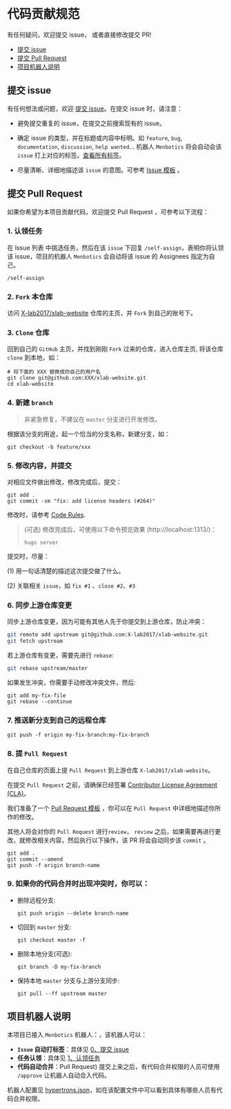 # 代码贡献规范

有任何疑问，欢迎提交 issue， 或者直接修改提交 PR!

- [提交 issue](#issue)
- [提交 Pull Request](#pr)
- [项目机器人说明](#menbotics)

## <a name="issue"></a> 提交 issue

有任何想法或问题，欢迎 [提交 issue][new-issue]。在提交 issue 时，请注意：

- 避免提交重复的 issue，在提交之前搜索现有的 issue。
- 确定 issue 的类型，并在标题或内容中标明。如 `feature`, `bug`, `documentation`, `discussion`, `help wanted`... 机器人 `Menbotics` 将会自动会该 `issue` 打上对应的标签。[查看所有标签][issue-label]。

- 尽量清晰、详细地描述该 `issue` 的意图。可参考 [Issue 模板][issue-template] 。

## <a name="pr"></a> 提交 Pull Request

如果你希望为本项目贡献代码，欢迎提交 Pull Request ，可参考以下流程：

### 1. 认领任务

在 Issue 列表 中挑选任务，然后在该 `issue` 下回复 `/self-assign`，表明你将认领该 issue，项目的机器人 `Menbotics` 会自动将该 issue 的 Assignees 指定为自己。

```shell
/self-assign
```

### 2. `Fork` 本仓库

访问 [X-lab2017/xlab-website][repo] 仓库的主页，并 `Fork` 到自己的账号下。

### 3. `Clone` 仓库

回到自己的 `GitHub` 主页，并找到刚刚 `Fork` 过来的仓库，进入仓库主页, 将该仓库 `clone` 到本地，如：

```shell
# 将下面的 XXX 替换成你自己的用户名
git clone git@github.com:XXX/xlab-website.git
cd xlab-website
```

### 4. 新建 `branch`

> 非紧急修复，不建议在 `master` 分支进行开发修改。

根据该分支的用途，起一个恰当的分支名称，新建分支，如：

```shell
git checkout -b feature/xxx
```

### 5. 修改内容，并提交

对相应文件做出修改，修改完成后，提交：

```shell
git add .
git commit -sm "fix: add license headers (#264)"
```

修改时，请参考 [Code Rules][rules].

> (可选) 修改完成后，可使用以下命令预览效果 (http://localhost:1313/)：
>
> ```shell
> hugo server
> ```

提交时，尽量：

(1) 用一句话清楚的描述这次提交做了什么。

(2) 关联相关 `issue`，如 `fix #1` 、`close #2`、`#3`

### 6. 同步上游仓库变更

同步上游仓库变更，因为可能有其他人先于你提交到上游仓库，防止冲突：

```bash
git remote add upstream git@github.com:X-lab2017/xlab-website.git
git fetch upstream
```

若上游仓库有变更，需要先进行 `rebase`:

```bash
git rebase upstream/master
```

如果发生冲突，你需要手动修改冲突文件，然后:

```shell
git add my-fix-file
git rebase --continue
```

### 7. 推送新分支到自己的远程仓库

```shell
git push -f origin my-fix-branch:my-fix-branch
```

### 8. 提 `Pull Request`

在自己仓库的页面上提 `Pull Request` 到上游仓库 `X-lab2017/xlab-website`。

在提交 `Pull Request` 之前，请确保已经签署 [Contributor License Agreement (CLA)](#cla)。

我们准备了一个 [Pull Request 模板][pr-template] ，你可以在 `Pull Request` 中详细地描述你所作的修改。

其他人将会对你的 `Pull Request` 进行`review`， `review` 之后，如果需要再进行更改，就修改相关内容，然后执行以下操作，该 PR 将会自动同步该 `commit` 。

```shell
git add .
git commit --amend
git push -f origin branch-name
```

### 9. 如果你的代码合并时出现冲突时，你可以：

- 删除远程分支:

  ```shell
  git push origin --delete branch-name
  ```

- 切回到 `master` 分支:

  ```shell
  git checkout master -f
  ```

- 删除本地分支(可选):

  ```shell
  git branch -D my-fix-branch
  ```

- 保持本地 `master` 分支与上游分支同步:

  ```shell
  git pull --ff upstream master
  ```

## <a name="menbotics"></a> 项目机器人说明

本项目已接入 `Menbotics` 机器人：，该机器人可以：

- **`Issue` 自动打标签**：具体见 [0、提交 issue](#0提交-issue)
- **任务认领**：具体见 [1、认领任务](#1认领任务)
- **代码自动合并**：Pull Request) 提交上来之后，有代码合并权限的人员可使用 `/approve` 让机器人自动合入代码。

机器人配置见 [hypertrons.json](./.github/hypertrons.json)，如在该配置文件中可以看到具体有哪些人员有代码合并权限。

[new-issue]: https://github.com/X-lab2017/xlab-website/issues/new
[issue-label]: https://github.com/X-lab2017/xlab-website/labels
[issue-template]: ./.github/ISSUE_TEMPLATE/enhancement.md
[repo]: https://github.com/X-lab2017/xlab-website
[rules]: ./CODE_RULES.md
[pr-template]: ./.github/PULL_REQUEST_TEMPLATE.md
[cla]: https://cla-assistant.io/X-lab2017/xlab-website
